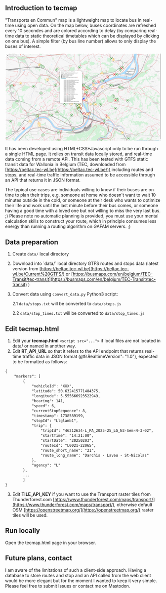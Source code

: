 ## Introduction to tecmap
"Transports en Commun" map is a lightweight map to locate bus in real-time using open data. On the map below, buses coordinates are refreshed every 10 secondes and are colored according to delay (by comparing real-time data to static theoretical timetables which can be displayed by clicking on one bus). A simple filter (by bus line number) allows to only display the buses of interest.

![tecview map](tecview-liege.jpg?raw=true "Tecview map")

It has been developed using HTML+CSS+Javascript only to be run through a single HTML page. It relies on transit data locally stored, and real-time data coming from a remote API.
This has been tested with GTFS static transit data for Wallonia in Belgium (TEC, downloaded from [https://beltac.tec-wl.be](https://beltac.tec-wl.be/))
including routes and stops, and real-time traffic information assumed to be accessible through an API that returns it in JSON format.

The typical use cases are individuals willing to know if their buses are on time to plan their trips, e.g. someone at home who doesn't 
want to wait 10 minutes outside in the cold, or someone at their desk who wants to optimize their life and work until the last minute before their bus comes,
or someone having a good time with a loved one but not willing to miss the very last bus. ;)
Please note no automatic planning is provided, you must use your mental calculation skills to construct your route, which in principle consumes 
less energy than running a routing algorithm on GAFAM servers. ;)

## Data preparation
1. Create `data/` local directory
   
3. Download into ´data/` local directory GTFS routes and stops data (latest version from [https://beltac.tec-wl.be](https://beltac.tec-wl.be/Current%20GTFS/) or [https://busmaps.com/en/belgium/TEC-Transit/tec-transit](https://busmaps.com/en/belgium/TEC-Transit/tec-transit) )
   
5. Convert data using `convert_data.py` Python3 script:

    2.1 `data/stops.txt` will be converted to `data/stops.js`
   
    2.2 `data/stop_times.txt` will be converted to `data/stop_times.js`
   

## Edit tecmap.html
1. Edit your **tecmap.html** `<script src="...">` if local files are not located in data/ or named in another way.
2. Edit **RT_API_URL** so that it refers to the API endpoint that returns real-time traffic data in JSON format (gtfsRealtimeVersion": "1.0"), expected to be formatted as follows:

```
{
    "markers": [
        {
            "vehicleId": "XXX",
            "latitude": 50.632415771484375,
            "longitude": 5.555666923522949,
            "bearing": 141,
            "speed": 6,
            "currentStopSequence": 8,
            "timestamp": 1738589199,
            "stopId": "Llglamb1",
            "trip": {
                "tripId": "46212634-L_PA_2025-25_LG_N3-Sem-N-3-02",
                "startTime": "14:21:00",
                "startDate": "20250203",
                "routeId": "L0021-22065",
                "route_short_name": "21",
                "route_long_name": "Darchis - Laveu - St-Nicolas"
            },
            "agency": "L"
        },
        ...
        ]
}
```


3. Edit **TILE_API_KEY** if you want to use the Transport raster tiles from Thunderforest.com [https://www.thunderforest.com/maps/transport/](https://www.thunderforest.com/maps/transport/), otherwise default OSM [https://openstreetmap.org/](https://openstreetmap.org/) raster tiles will be used.

## Run locally
Open the tecmap.html page in your browser.

## Future plans, contact
I am aware of the limitations of such a client-side approach. 
Having a database to store routes and stop and an API called from the web client would be more elegant but for the moment I wanted to keep it very simple.
Please feel free to submit Issues or contact me on Mastodon.


